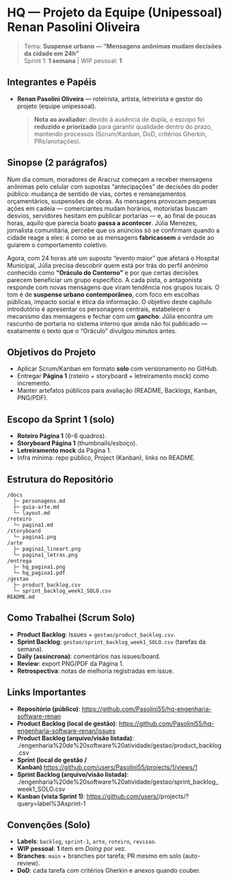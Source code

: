 # HQ — Projeto da Equipe (Unipessoal) Renan Pasolini Oliveira

> Tema: **Suspense urbano — “Mensagens anônimas mudam decisões da cidade em 24h”**  
> Sprint 1: **1 semana** | WIP pessoal: **1**

## Integrantes e Papéis
- **Renan Pasolini Oliveira** — roteirista, artista, letreirista e gestor do projeto (equipe unipessoal).  
  > **Nota ao avaliador:** devido à ausência de dupla, o escopo foi **reduzido e priorizado** para garantir qualidade dentro do prazo, mantendo processos (Scrum/Kanban, DoD, critérios Gherkin, PRs/anotações).

## Sinopse (2 parágrafos)
Num dia comum, moradores de Aracruz começam a receber mensagens anônimas pelo celular com supostas “antecipações” de decisões do poder público: mudança de sentido de vias, cortes e remanejamentos orçamentários, suspensões de obras. As mensagens provocam pequenas ações em cadeia — comerciantes mudam horários, motoristas buscam desvios, servidores hesitam em publicar portarias — e, ao final de poucas horas, aquilo que parecia boato **passa a acontecer**. Júlia Menezes, jornalista comunitária, percebe que os anúncios só se confirmam quando a cidade reage a eles: é como se as mensagens **fabricassem** a verdade ao guiarem o comportamento coletivo.

Agora, com 24 horas até um suposto “evento maior” que afetará o Hospital Municipal, Júlia precisa descobrir quem está por trás do perfil anônimo conhecido como **“Oráculo do Contorno”** e por que certas decisões parecem beneficiar um grupo específico. A cada pista, o antagonista responde com novas mensagens que viram tendência nos grupos locais. O tom é de **suspense urbano contemporâneo**, com foco em escolhas públicas, impacto social e ética da informação. O objetivo deste capítulo introdutório é apresentar os personagens centrais, estabelecer o mecanismo das mensagens e fechar com um **gancho**: Júlia encontra um rascunho de portaria no sistema interno que ainda não foi publicado — exatamente o texto que o “Oráculo” divulgou minutos antes.

## Objetivos do Projeto
- Aplicar Scrum/Kanban em formato **solo** com versionamento no GitHub.
- Entregar **Página 1** (roteiro + storyboard + letreiramento mock) como incremento.
- Manter artefatos públicos para avaliação (README, Backlogs, Kanban, PNG/PDF).

## Escopo da Sprint 1 (solo)
- **Roteiro Página 1** (6–8 quadros).
- **Storyboard Página 1** (thumbnails/esboço).
- **Letreiramento mock** da Página 1.
- Infra mínima: repo público, Project (Kanban), links no README.

## Estrutura do Repositório
```
/docs
  ├─ personagens.md
  ├─ guia-arte.md
  └─ layout.md
/roteiro
  └─ pagina1.md
/storyboard
  └─ pagina1.png
/arte
  ├─ pagina1_lineart.png
  └─ pagina1_letras.png
/entrega
  ├─ hq_pagina1.png
  └─ hq_pagina1.pdf
/gestao
  ├─ product_backlog.csv
  └─ sprint_backlog_week1_SOLO.csv
README.md
```

## Como Trabalhei (Scrum Solo)
- **Product Backlog**: Issues + `gestao/product_backlog.csv`.
- **Sprint Backlog**: `gestao/sprint_backlog_week1_SOLO.csv` (tarefas da semana).  
- **Daily (assíncrona)**: comentários nas issues/board.  
- **Review**: export PNG/PDF da Página 1.  
- **Retrospectiva**: notas de melhoria registradas em issue.

## Links Importantes
- **Repositório (público)**: https://github.com/Pasolini55/hq-engenharia-software-renan
- **Product Backlog (local de gestão)**: https://github.com/Pasolini55/hq-engenharia-software-renan/issues
- **Product Backlog (arquivo/visão listada)**: ./engenharia%20de%20software%20atividade/gestao/product_backlog.csv
- **Sprint (local de gestão / Kanban)**:https://github.com/users/Pasolini55/projects/1/views/1
- **Sprint Backlog (arquivo/visão listada)**: ./engenharia%20de%20software%20atividade/gestao/sprint_backlog_week1_SOLO.csv
- **Kanban (vista Sprint 1)**: https://github.com/users/<usuario>/projects/<id>?query=label%3Asprint-1

## Convenções (Solo)
- **Labels**: `backlog`, `sprint-1`, `arte`, `roteiro`, `revisao`.
- **WIP pessoal**: **1** item em *Doing* por vez.
- **Branches**: `main` + branches por tarefa; PR mesmo em solo (auto-review).
- **DoD**: cada tarefa com critérios Gherkin e anexos quando couber.